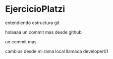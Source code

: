 # EjercicioPlatzi
entendiendo estructura git

holaaaa
un commit mas desde github

un commit mas

cambios desde mi rama local llamada developer01